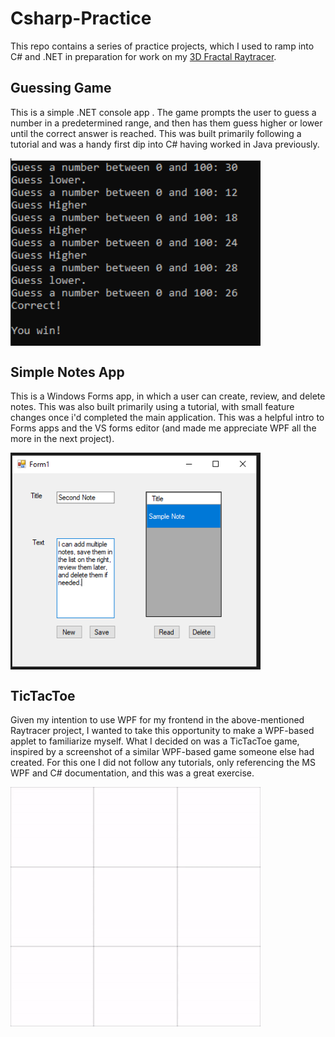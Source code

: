 # Csharp-Practice

This repo contains a series of practice projects, which I used to ramp into C# and .NET in preparation for work on my [3D Fractal Raytracer](https://github.com/crichards17/3D-Fratal-Raytracer).

## Guessing Game

This is a simple .NET console app . The game prompts the user to guess a number in a predetermined range, and then has them guess higher or lower until the correct answer is reached. This was built primarily following a tutorial and was a handy first dip into C# having worked in Java previously.

<img src="https://github.com/crichards17/Csharp-Practice/blob/main/Captures/Guessing.PNG?raw=true" width="400" name="Guessing Game" style="display:block;">

## Simple Notes App

This is a Windows Forms app, in which a user can create, review, and delete notes. This was also built primarily using a tutorial, with small feature changes once i'd completed the main application. This was a helpful intro to Forms apps and the VS forms editor (and made me appreciate WPF all the more in the next project).

<img src="https://github.com/crichards17/Csharp-Practice/blob/main/Captures/Notes.PNG?raw=true" width="400" name="Guessing Game" style="display:block;">

## TicTacToe

Given my intention to use WPF for my frontend in the above-mentioned Raytracer project, I wanted to take this opportunity to make a WPF-based applet to familiarize myself. What I decided on was a TicTacToe game, inspired by a screenshot of a similar WPF-based game someone else had created. For this one I did not follow any tutorials, only referencing the MS WPF and C# documentation, and this was a great exercise. 

<img src="https://github.com/crichards17/Csharp-Practice/blob/main/Captures/Tictactoe.gif?raw=true" width="400" name="Guessing Game" style="display:block;">
